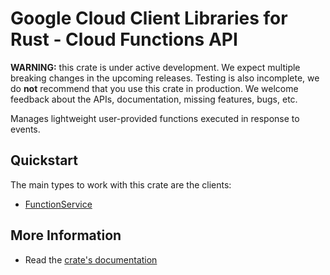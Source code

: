 # Google Cloud Client Libraries for Rust - Cloud Functions API

<!-- Code generated by sidekick. DO NOT EDIT. -->

**WARNING:** this crate is under active development. We expect multiple breaking
changes in the upcoming releases. Testing is also incomplete, we do **not**
recommend that you use this crate in production. We welcome feedback about the
APIs, documentation, missing features, bugs, etc.

Manages lightweight user-provided functions executed in response to events.

## Quickstart

The main types to work with this crate are the clients:

* [FunctionService]

## More Information

* Read the [crate's documentation](https://docs.rs/google-cloud-functions-v2/latest/google-cloud-functions-v2)

[FunctionService]: https://docs.rs/google-cloud-functions-v2/latest/google_cloud_functions_v2/client/struct.FunctionService.html
